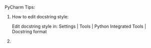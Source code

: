 PyCharm Tips:

1. How to edit docstring style:

    Edit docstring style in:
    Settings | Tools | Python Integrated Tools | Docstring format
    
2. 

